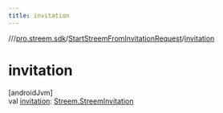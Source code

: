```yaml
---
title: invitation
---
```

//[<root>](../../../index.html)/[pro.streem.sdk](../index.html)/[StartStreemFromInvitationRequest](index.html)/[invitation](invitation.html)



# invitation



[androidJvm]\
val [invitation](invitation.html): [Streem.StreemInvitation](../-streem/-streem-invitation/index.html)




